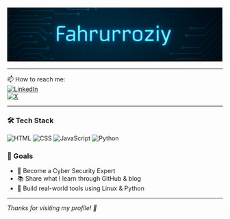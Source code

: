 <p align="center">
  <img src="Screenshot 2025-07-11 095745.png" alt="Fahrurroziy Banner" width="600"/>
</p>


---



📫 How to reach me:  
[![LinkedIn](https://img.shields.io/badge/LinkedIn-blue?logo=linkedin&logoColor=white)](https://www.linkedin.com/in/zero-syn-0171a9332/)  
[![X](https://img.shields.io/badge/X-black?logo=twitter&logoColor=white)](https://x.com/Vinny3034989311)

---

### 🛠️ Tech Stack
![HTML](https://img.shields.io/badge/HTML-e34c26?logo=html5&logoColor=white)
![CSS](https://img.shields.io/badge/CSS-264de4?logo=css3&logoColor=white)
![JavaScript](https://img.shields.io/badge/JavaScript-f7df1e?logo=javascript&logoColor=black)
![Python](https://img.shields.io/badge/Python-3776AB?logo=python&logoColor=white)



### 📌 Goals
- 🚀 Become a Cyber Security Expert 
- 📚 Share what I learn through GitHub & blog
- 🧠 Build real-world tools using Linux & Python

---

_Thanks for visiting my profile! 🙏_
